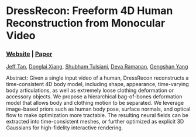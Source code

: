# DressRecon: Freeform 4D Human Reconstruction from Monocular Video

### [Website](https://jefftan969.github.io/dressrecon) | [Paper](https://jefftan969.github.io/dressrecon/paper.pdf)

[Jeff Tan](https://jefftan969.github.io/), 
[Donglai Xiang](https://xiangdonglai.github.io/), 
[Shubham Tulsiani](https://shubhtuls.github.io/),
[Deva Ramanan](https://www.cs.cmu.edu/~deva/),
[Gengshan Yang](https://gengshan-y.github.io/)<br>

Abstract: Given a single input video of a human, DressRecon reconstructs a time-consistent 4D body model, including shape, appearance, time-varying body articulations, as well as extremely loose clothing deformation or accessory objects. We propose a hierarchical bag-of-bones deformation model that allows body and clothing motion to be separated. We leverage image-based priors such as human body pose, surface normals, and optical flow to make optimization more tractable. The resulting neural fields can be extracted into time-consistent meshes, or further optimized as explicit 3D Gaussians for high-fidelity interactive rendering.
